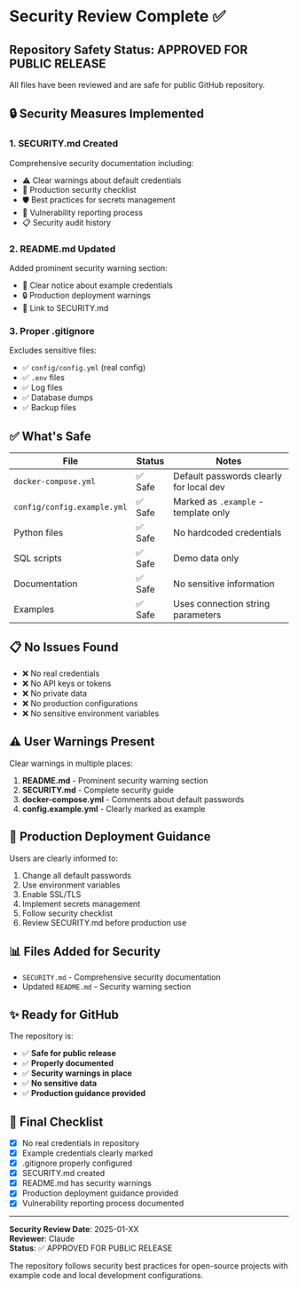 # Security Review Complete ✅

## Repository Safety Status: **APPROVED FOR PUBLIC RELEASE**

All files have been reviewed and are safe for public GitHub repository.

## 🔒 Security Measures Implemented

### 1. **SECURITY.md Created**
Comprehensive security documentation including:
- ⚠️ Clear warnings about default credentials
- 🔐 Production security checklist
- 🛡️ Best practices for secrets management
- 🚨 Vulnerability reporting process
- 📋 Security audit history

### 2. **README.md Updated**
Added prominent security warning section:
- 🚨 Clear notice about example credentials
- 🔒 Production deployment warnings
- 📖 Link to SECURITY.md

### 3. **Proper .gitignore**
Excludes sensitive files:
- ✅ `config/config.yml` (real config)
- ✅ `.env` files
- ✅ Log files
- ✅ Database dumps
- ✅ Backup files

## ✅ What's Safe

| File | Status | Notes |
|------|--------|-------|
| `docker-compose.yml` | ✅ Safe | Default passwords clearly for local dev |
| `config/config.example.yml` | ✅ Safe | Marked as `.example` - template only |
| Python files | ✅ Safe | No hardcoded credentials |
| SQL scripts | ✅ Safe | Demo data only |
| Documentation | ✅ Safe | No sensitive information |
| Examples | ✅ Safe | Uses connection string parameters |

## 📋 No Issues Found

- ❌ No real credentials
- ❌ No API keys or tokens
- ❌ No private data
- ❌ No production configurations
- ❌ No sensitive environment variables

## ⚠️ User Warnings Present

Clear warnings in multiple places:
1. **README.md** - Prominent security warning section
2. **SECURITY.md** - Complete security guide
3. **docker-compose.yml** - Comments about default passwords
4. **config.example.yml** - Clearly marked as example

## 🎯 Production Deployment Guidance

Users are clearly informed to:
1. Change all default passwords
2. Use environment variables
3. Enable SSL/TLS
4. Implement secrets management
5. Follow security checklist
6. Review SECURITY.md before production use

## 📊 Files Added for Security

- `SECURITY.md` - Comprehensive security documentation
- Updated `README.md` - Security warning section

## ✨ Ready for GitHub

The repository is:
- ✅ **Safe for public release**
- ✅ **Properly documented**
- ✅ **Security warnings in place**
- ✅ **No sensitive data**
- ✅ **Production guidance provided**

## 🚀 Final Checklist

- [x] No real credentials in repository
- [x] Example credentials clearly marked
- [x] .gitignore properly configured
- [x] SECURITY.md created
- [x] README.md has security warnings
- [x] Production deployment guidance provided
- [x] Vulnerability reporting process documented

---

**Security Review Date**: 2025-01-XX  
**Reviewer**: Claude  
**Status**: ✅ APPROVED FOR PUBLIC RELEASE

The repository follows security best practices for open-source projects with example code and local development configurations.
